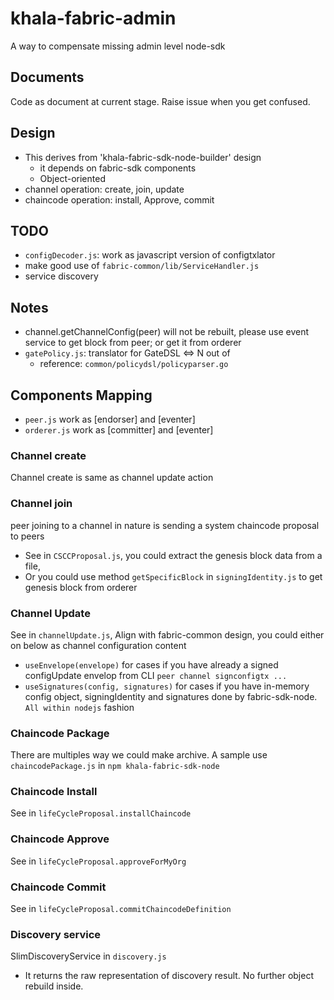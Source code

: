 # khala-fabric-admin
A way to compensate missing admin level node-sdk

## Documents
Code as document at current stage. Raise issue when you get confused. 


## Design
- This derives from 'khala-fabric-sdk-node-builder' design
    - it depends on fabric-sdk components
    - Object-oriented
- channel operation: create, join, update
- chaincode operation: install, Approve, commit

## TODO
- `configDecoder.js`: work as javascript version of configtxlator
- make good use of `fabric-common/lib/ServiceHandler.js`
- service discovery

## Notes
- channel.getChannelConfig(peer) will not be rebuilt, please use event service to get block from peer; or get it from orderer
- `gatePolicy.js`: translator for GateDSL <=> N out of
    - reference: `common/policydsl/policyparser.go`

## Components Mapping
- `peer.js` work as [endorser] and [eventer]
- `orderer.js` work as [committer] and [eventer]
		
### Channel create
Channel create is same as channel update action

### Channel join
peer joining to a channel in nature is sending a system chaincode proposal to peers
- See in `CSCCProposal.js`, you could extract the genesis block data from a file,    
- Or you could use method `getSpecificBlock` in `signingIdentity.js` to get genesis block from orderer

### Channel Update
See in `channelUpdate.js`, Align with fabric-common design, you could either on below as channel configuration content 
- `useEnvelope(envelope)` for cases if you have already a signed configUpdate envelop from CLI `peer channel signconfigtx ...` 
- `useSignatures(config, signatures)` for cases if you have in-memory config object, signingIdentity and signatures done by fabric-sdk-node. `All within nodejs` fashion   

### Chaincode Package
There are multiples way we could make archive. A sample use `chaincodePackage.js` in `npm khala-fabric-sdk-node`     

### Chaincode Install
See in `lifeCycleProposal.installChaincode`

### Chaincode Approve
See in `lifeCycleProposal.approveForMyOrg`

### Chaincode Commit
See in `lifeCycleProposal.commitChaincodeDefinition`

### Discovery service
SlimDiscoveryService in `discovery.js` 
- It returns the raw representation of discovery result. No further object rebuild inside.